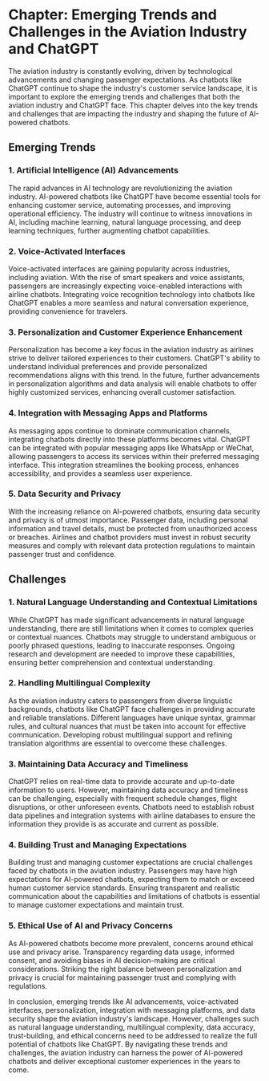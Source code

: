 Chapter: Emerging Trends and Challenges in the Aviation Industry and ChatGPT
============================================================================

The aviation industry is constantly evolving, driven by technological advancements and changing passenger expectations. As chatbots like ChatGPT continue to shape the industry's customer service landscape, it is important to explore the emerging trends and challenges that both the aviation industry and ChatGPT face. This chapter delves into the key trends and challenges that are impacting the industry and shaping the future of AI-powered chatbots.

Emerging Trends
---------------

### 1. Artificial Intelligence (AI) Advancements

The rapid advances in AI technology are revolutionizing the aviation industry. AI-powered chatbots like ChatGPT have become essential tools for enhancing customer service, automating processes, and improving operational efficiency. The industry will continue to witness innovations in AI, including machine learning, natural language processing, and deep learning techniques, further augmenting chatbot capabilities.

### 2. Voice-Activated Interfaces

Voice-activated interfaces are gaining popularity across industries, including aviation. With the rise of smart speakers and voice assistants, passengers are increasingly expecting voice-enabled interactions with airline chatbots. Integrating voice recognition technology into chatbots like ChatGPT enables a more seamless and natural conversation experience, providing convenience for travelers.

### 3. Personalization and Customer Experience Enhancement

Personalization has become a key focus in the aviation industry as airlines strive to deliver tailored experiences to their customers. ChatGPT's ability to understand individual preferences and provide personalized recommendations aligns with this trend. In the future, further advancements in personalization algorithms and data analysis will enable chatbots to offer highly customized services, enhancing overall customer satisfaction.

### 4. Integration with Messaging Apps and Platforms

As messaging apps continue to dominate communication channels, integrating chatbots directly into these platforms becomes vital. ChatGPT can be integrated with popular messaging apps like WhatsApp or WeChat, allowing passengers to access its services within their preferred messaging interface. This integration streamlines the booking process, enhances accessibility, and provides a seamless user experience.

### 5. Data Security and Privacy

With the increasing reliance on AI-powered chatbots, ensuring data security and privacy is of utmost importance. Passenger data, including personal information and travel details, must be protected from unauthorized access or breaches. Airlines and chatbot providers must invest in robust security measures and comply with relevant data protection regulations to maintain passenger trust and confidence.

Challenges
----------

### 1. Natural Language Understanding and Contextual Limitations

While ChatGPT has made significant advancements in natural language understanding, there are still limitations when it comes to complex queries or contextual nuances. Chatbots may struggle to understand ambiguous or poorly phrased questions, leading to inaccurate responses. Ongoing research and development are needed to improve these capabilities, ensuring better comprehension and contextual understanding.

### 2. Handling Multilingual Complexity

As the aviation industry caters to passengers from diverse linguistic backgrounds, chatbots like ChatGPT face challenges in providing accurate and reliable translations. Different languages have unique syntax, grammar rules, and cultural nuances that must be taken into account for effective communication. Developing robust multilingual support and refining translation algorithms are essential to overcome these challenges.

### 3. Maintaining Data Accuracy and Timeliness

ChatGPT relies on real-time data to provide accurate and up-to-date information to users. However, maintaining data accuracy and timeliness can be challenging, especially with frequent schedule changes, flight disruptions, or other unforeseen events. Chatbots need to establish robust data pipelines and integration systems with airline databases to ensure the information they provide is as accurate and current as possible.

### 4. Building Trust and Managing Expectations

Building trust and managing customer expectations are crucial challenges faced by chatbots in the aviation industry. Passengers may have high expectations for AI-powered chatbots, expecting them to match or exceed human customer service standards. Ensuring transparent and realistic communication about the capabilities and limitations of chatbots is essential to manage customer expectations and maintain trust.

### 5. Ethical Use of AI and Privacy Concerns

As AI-powered chatbots become more prevalent, concerns around ethical use and privacy arise. Transparency regarding data usage, informed consent, and avoiding biases in AI decision-making are critical considerations. Striking the right balance between personalization and privacy is crucial for maintaining passenger trust and complying with regulations.

In conclusion, emerging trends like AI advancements, voice-activated interfaces, personalization, integration with messaging platforms, and data security shape the aviation industry's landscape. However, challenges such as natural language understanding, multilingual complexity, data accuracy, trust-building, and ethical concerns need to be addressed to realize the full potential of chatbots like ChatGPT. By navigating these trends and challenges, the aviation industry can harness the power of AI-powered chatbots and deliver exceptional customer experiences in the years to come.
